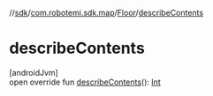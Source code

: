 //[sdk](../../../index.md)/[com.robotemi.sdk.map](../index.md)/[Floor](index.md)/[describeContents](describe-contents.md)

# describeContents

[androidJvm]\
open override fun [describeContents](describe-contents.md)(): [Int](https://kotlinlang.org/api/latest/jvm/stdlib/kotlin/-int/index.html)
